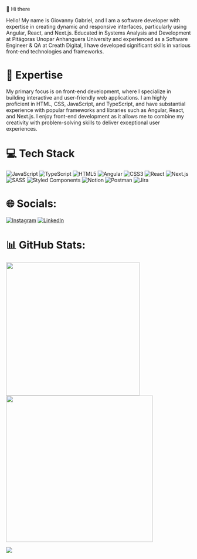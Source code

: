 👋 Hi there

Hello! My name is Giovanny Gabriel, and I am a software developer with expertise in creating dynamic and responsive interfaces, particularly using Angular, React, and Next.js. Educated in Systems Analysis and Development at Pitágoras Unopar Anhanguera University and experienced as a Software Engineer & QA at Creath Digital, I have developed significant skills in various front-end technologies and frameworks.

# 🚀 Expertise

My primary focus is on front-end development, where I specialize in building interactive and user-friendly web applications. I am highly proficient in HTML, CSS, JavaScript, and TypeScript, and have substantial experience with popular frameworks and libraries such as Angular, React, and Next.js. I enjoy front-end development as it allows me to combine my creativity with problem-solving skills to deliver exceptional user experiences.

# 💻 Tech Stack
![JavaScript](https://img.shields.io/badge/javascript-%23323330.svg?style=for-the-badge&logo=javascript&logoColor=%23F7DF1E) ![TypeScript](https://img.shields.io/badge/typescript-%23007ACC.svg?style=for-the-badge&logo=typescript&logoColor=white) ![HTML5](https://img.shields.io/badge/html5-%23E34F26.svg?style=for-the-badge&logo=html5&logoColor=white) ![Angular](https://img.shields.io/badge/angular-%2320232a.svg?style=for-the-badge&logo=angular&logoColor=red) ![CSS3](https://img.shields.io/badge/css3-%231572B6.svg?style=for-the-badge&logo=css3&logoColor=white) ![React](https://img.shields.io/badge/react-%2320232a.svg?style=for-the-badge&logo=react&logoColor=%2361DAFB)  ![Next.js](https://img.shields.io/badge/next.js-black?style=for-the-badge&logo=next.js&logoColor=white) ![SASS](https://img.shields.io/badge/SASS-hotpink.svg?style=for-the-badge&logo=SASS&logoColor=white)  ![Styled Components](https://img.shields.io/badge/styled--components-DB7093?style=for-the-badge&logo=styled-components&logoColor=white) ![Notion](https://img.shields.io/badge/Notion-%23000000.svg?style=for-the-badge&logo=notion&logoColor=white)  ![Postman](https://img.shields.io/badge/Postman-FF6C37?style=for-the-badge&logo=postman&logoColor=white) ![Jira](https://img.shields.io/badge/jira-%230A0FFF.svg?style=for-the-badge&logo=jira&logoColor=white)

# 🌐 Socials:
[![Instagram](https://img.shields.io/badge/Instagram-%23E4405F.svg?logo=Instagram&logoColor=white)](https://www.instagram.com/giovanny_gabri3l/) [![LinkedIn](https://img.shields.io/badge/LinkedIn-%230077B5.svg?logo=linkedin&logoColor=white)](https://www.linkedin.com/in/giovanny-gabriel/) 

# 📊 GitHub Stats:
<img src="https://github-readme-stats-wheat-two-53.vercel.app/api?username=GiovannyGab&theme=neon&hide_border=false&include_all_commits=true&count_private=false"  width="364px" />                    <img src="https://github-readme-streak-stats.herokuapp.com/?user=lauragrassig&theme=neon&hide_border=false"  width="400px" />

![](https://github-readme-stats-wheat-two-53.vercel.app/api/top-langs/?username=GiovannyGab&theme=neon&hide_border=false&include_all_commits=false&count_private=false&layout=compact)
